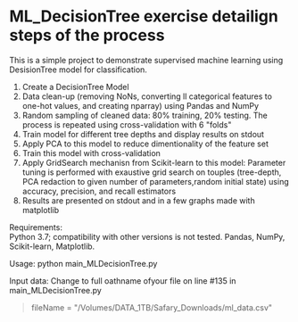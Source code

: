 # ML_DecisionTree exercise detailign steps of the process
This is a simple project to demonstrate supervised machine learning using DesisionTree model for classification. 

1. Create a DecisionTree Model
2. Data clean-up  (removing NoNs, converting ll categorical features to one-hot values, and creating nparray)  using Pandas and NumPy
3. Random sampling of cleaned data: 80% training, 20% testing. The process is repeated using cross-validation with 6 "folds" 
4. Train model for different tree depths and display results on stdout
5. Apply PCA to this model to reduce dimentionality of the feature set
6. Train this model with cross-validation
7. Apply GridSearch mechanisn from Scikit-learn to this model: 
  Parameter tuning is performed with exaustive grid search on touples (tree-depth, PCA redaction to given number of parameters,random initial state) using accuracy, precision, and recall estimators
8. Results are presented on stdout and in a few graphs made with matplotlib

Requirements:  
   Python 3.7; compatibility with other versions is not tested. 
   Pandas, NumPy, Scikit-learn, Matplotlib.
   
Usage: 
  python main_MLDecisionTree.py  
  
Input data: 
  Change to full oathname ofyour file on line #135 in main_MLDecisionTree.py
 > fileName = "/Volumes/DATA_1TB/Safary_Downloads/ml_data.csv"
